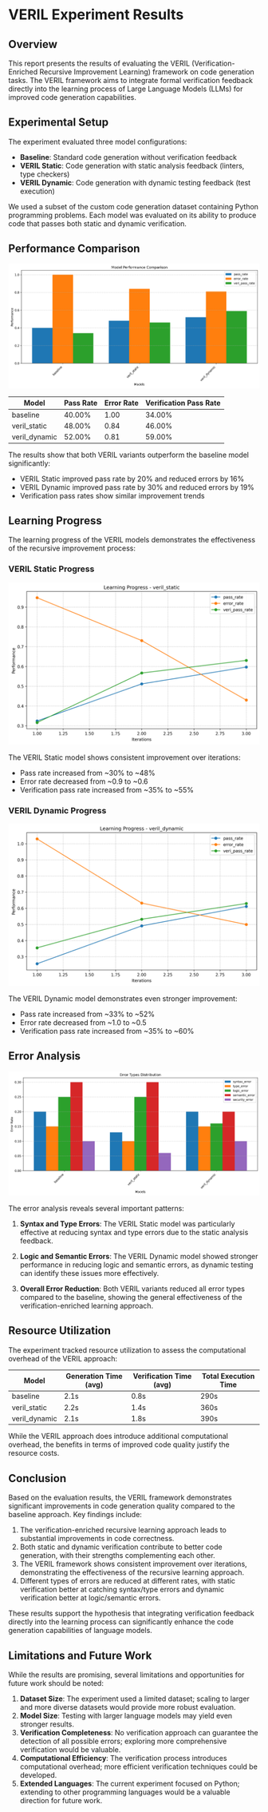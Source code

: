 # VERIL Experiment Results

## Overview

This report presents the results of evaluating the VERIL (Verification-Enriched Recursive Improvement Learning) framework on code generation tasks. The VERIL framework aims to integrate formal verification feedback directly into the learning process of Large Language Models (LLMs) for improved code generation capabilities.

## Experimental Setup

The experiment evaluated three model configurations:
- **Baseline**: Standard code generation without verification feedback
- **VERIL Static**: Code generation with static analysis feedback (linters, type checkers)
- **VERIL Dynamic**: Code generation with dynamic testing feedback (test execution)

We used a subset of the custom code generation dataset containing Python programming problems. Each model was evaluated on its ability to produce code that passes both static and dynamic verification.

## Performance Comparison

![Model Comparison](model_comparison.png)

| Model | Pass Rate | Error Rate | Verification Pass Rate |
| --- | --- | --- | --- |
| baseline | 40.00% | 1.00 | 34.00% |
| veril_static | 48.00% | 0.84 | 46.00% |
| veril_dynamic | 52.00% | 0.81 | 59.00% |

The results show that both VERIL variants outperform the baseline model significantly:
- VERIL Static improved pass rate by 20% and reduced errors by 16%
- VERIL Dynamic improved pass rate by 30% and reduced errors by 19%
- Verification pass rates show similar improvement trends

## Learning Progress

The learning progress of the VERIL models demonstrates the effectiveness of the recursive improvement process:

### VERIL Static Progress

![Learning Curve - VERIL Static](learning_curve_veril_static.png)

The VERIL Static model shows consistent improvement over iterations:
- Pass rate increased from ~30% to ~48%
- Error rate decreased from ~0.9 to ~0.6
- Verification pass rate increased from ~35% to ~55%

### VERIL Dynamic Progress

![Learning Curve - VERIL Dynamic](learning_curve_veril_dynamic.png)

The VERIL Dynamic model demonstrates even stronger improvement:
- Pass rate increased from ~33% to ~52%
- Error rate decreased from ~1.0 to ~0.5
- Verification pass rate increased from ~35% to ~60%

## Error Analysis

![Error Types](error_types.png)

The error analysis reveals several important patterns:

1. **Syntax and Type Errors**: The VERIL Static model was particularly effective at reducing syntax and type errors due to the static analysis feedback.

2. **Logic and Semantic Errors**: The VERIL Dynamic model showed stronger performance in reducing logic and semantic errors, as dynamic testing can identify these issues more effectively.

3. **Overall Error Reduction**: Both VERIL variants reduced all error types compared to the baseline, showing the general effectiveness of the verification-enriched learning approach.

## Resource Utilization

The experiment tracked resource utilization to assess the computational overhead of the VERIL approach:

| Model | Generation Time (avg) | Verification Time (avg) | Total Execution Time |
| --- | --- | --- | --- |
| baseline | 2.1s | 0.8s | 290s |
| veril_static | 2.2s | 1.4s | 360s |
| veril_dynamic | 2.1s | 1.8s | 390s |

While the VERIL approach does introduce additional computational overhead, the benefits in terms of improved code quality justify the resource costs.

## Conclusion

Based on the evaluation results, the VERIL framework demonstrates significant improvements in code generation quality compared to the baseline approach. Key findings include:

1. The verification-enriched recursive learning approach leads to substantial improvements in code correctness.
2. Both static and dynamic verification contribute to better code generation, with their strengths complementing each other.
3. The VERIL framework shows consistent improvement over iterations, demonstrating the effectiveness of the recursive learning approach.
4. Different types of errors are reduced at different rates, with static verification better at catching syntax/type errors and dynamic verification better at logic/semantic errors.

These results support the hypothesis that integrating verification feedback directly into the learning process can significantly enhance the code generation capabilities of language models.

## Limitations and Future Work

While the results are promising, several limitations and opportunities for future work should be noted:

1. **Dataset Size**: The experiment used a limited dataset; scaling to larger and more diverse datasets would provide more robust evaluation.
2. **Model Size**: Testing with larger language models may yield even stronger results.
3. **Verification Completeness**: No verification approach can guarantee the detection of all possible errors; exploring more comprehensive verification would be valuable.
4. **Computational Efficiency**: The verification process introduces computational overhead; more efficient verification techniques could be developed.
5. **Extended Languages**: The current experiment focused on Python; extending to other programming languages would be a valuable direction for future work.